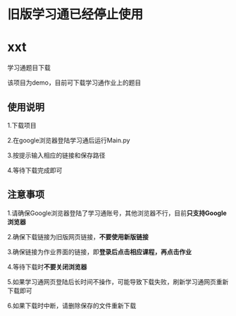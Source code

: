 # 旧版学习通已经停止使用






# xxt
学习通题目下载

该项目为demo，目前可下载学习通作业上的题目

## 使用说明
1.下载项目

2.在google浏览器登陆学习通后运行Main.py

3.按提示输入相应的链接和保存路径

4.等待下载完成即可

## 注意事项
1.请确保Google浏览器登陆了学习通账号，其他浏览器不行，目前**只支持Google浏览器**

2.确保下载链接为旧版网页链接，**不要使用新版链接**

3.确保链接为作业界面的链接，即**登录后点击相应课程，再点击作业**

4.等待下载时**不要关闭浏览器**

5.如果学习通网页登陆后长时间不操作，可能导致下载失败，刷新学习通网页重新下载即可

6.如果下载时中断，请删除保存的文件重新下载
